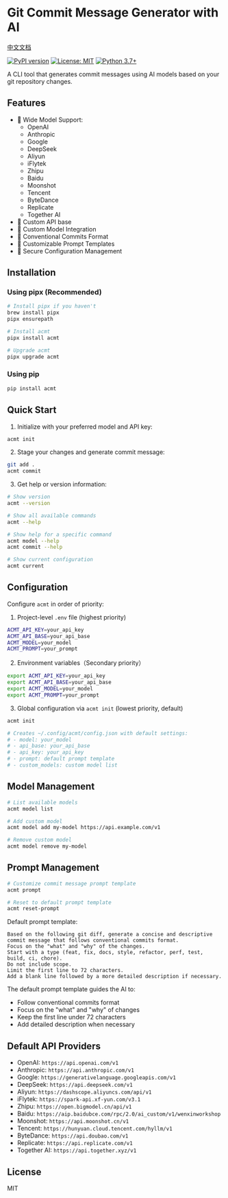 # Git Commit Message Generator with AI

[中文文档](./README_CN.md)

[![PyPI version](https://badge.fury.io/py/acmt.svg)](https://badge.fury.io/py/acmt)
[![License: MIT](https://img.shields.io/badge/License-MIT-yellow.svg)](https://opensource.org/licenses/MIT)
[![Python 3.7+](https://img.shields.io/badge/python-3.7+-blue.svg)](https://www.python.org/downloads/)

A CLI tool that generates commit messages using AI models based on your git repository changes.

## Features

- 🤖 Wide Model Support: 
  - OpenAI
  - Anthropic
  - Google
  - DeepSeek
  - Aliyun
  - iFlytek
  - Zhipu
  - Baidu
  - Moonshot
  - Tencent
  - ByteDance
  - Replicate
  - Together AI
- 🔧 Custom API base
- 🔧 Custom Model Integration
- 📝 Conventional Commits Format
- 🎯 Customizable Prompt Templates
- 🔑 Secure Configuration Management

## Installation

### Using pipx (Recommended)

```bash
# Install pipx if you haven't
brew install pipx
pipx ensurepath

# Install acmt
pipx install acmt

# Upgrade acmt
pipx upgrade acmt
```

### Using pip

```bash
pip install acmt
```

## Quick Start

1. Initialize with your preferred model and API key:

```bash
acmt init
```

2. Stage your changes and generate commit message:

```bash
git add .
acmt commit
```

3. Get help or version information:

```bash
# Show version
acmt --version

# Show all available commands
acmt --help

# Show help for a specific command
acmt model --help
acmt commit --help

# Show current configuration
acmt current
```

## Configuration

Configure `acmt` in order of priority:

1. Project-level `.env` file (highest priority)

```bash
ACMT_API_KEY=your_api_key
ACMT_API_BASE=your_api_base
ACMT_MODEL=your_model
ACMT_PROMPT=your_prompt
```

2. Environment variables（Secondary priority）

```bash
export ACMT_API_KEY=your_api_key
export ACMT_API_BASE=your_api_base
export ACMT_MODEL=your_model
export ACMT_PROMPT=your_prompt
```

3. Global configuration via `acmt init` (lowest priority, default)

```bash
acmt init

# Creates ~/.config/acmt/config.json with default settings:
# - model: your_model
# - api_base: your_api_base
# - api_key: your_api_key
# - prompt: default prompt template
# - custom_models: custom model list
```

## Model Management

```bash
# List available models
acmt model list

# Add custom model
acmt model add my-model https://api.example.com/v1

# Remove custom model
acmt model remove my-model
```

## Prompt Management

```bash
# Customize commit message prompt template
acmt prompt

# Reset to default prompt template
acmt reset-prompt
```

Default prompt template:

```
Based on the following git diff, generate a concise and descriptive commit message that follows conventional commits format.
Focus on the "what" and "why" of the changes.
Start with a type (feat, fix, docs, style, refactor, perf, test, build, ci, chore).
Do not include scope.
Limit the first line to 72 characters.
Add a blank line followed by a more detailed description if necessary.
```

The default prompt template guides the AI to:

- Follow conventional commits format
- Focus on the "what" and "why" of changes
- Keep the first line under 72 characters
- Add detailed description when necessary

## Default API Providers

- OpenAI: `https://api.openai.com/v1`
- Anthropic: `https://api.anthropic.com/v1`
- Google: `https://generativelanguage.googleapis.com/v1`
- DeepSeek: `https://api.deepseek.com/v1`
- Aliyun: `https://dashscope.aliyuncs.com/api/v1`
- iFlytek: `https://spark-api.xf-yun.com/v3.1`
- Zhipu: `https://open.bigmodel.cn/api/v1`
- Baidu: `https://aip.baidubce.com/rpc/2.0/ai_custom/v1/wenxinworkshop`
- Moonshot: `https://api.moonshot.cn/v1`
- Tencent: `https://hunyuan.cloud.tencent.com/hyllm/v1`
- ByteDance: `https://api.doubao.com/v1`
- Replicate: `https://api.replicate.com/v1`
- Together AI: `https://api.together.xyz/v1`

## License

MIT
